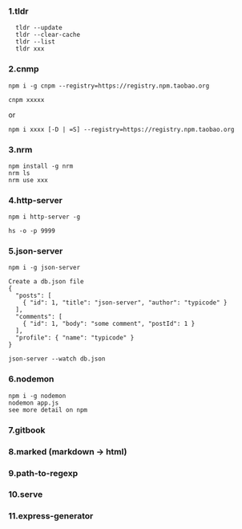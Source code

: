 ### 1.tldr
```
  tldr --update
  tldr --clear-cache
  tldr --list
  tldr xxx
```

### 2.cnmp

   ```
   npm i -g cnpm --registry=https://registry.npm.taobao.org

   cnpm xxxxx
   ```
   or
   ```
   npm i xxxx [-D | =S] --registry=https://registry.npm.taobao.org
   ```

### 3.nrm
  ```
  npm install -g nrm
  nrm ls
  nrm use xxx
  ```
### 4.http-server

   ```
   npm i http-server -g

   hs -o -p 9999
   ```

### 5.json-server

   ```
   npm i -g json-server

   Create a db.json file
   {
     "posts": [
       { "id": 1, "title": "json-server", "author": "typicode" }
     ],
     "comments": [
       { "id": 1, "body": "some comment", "postId": 1 }
     ],
     "profile": { "name": "typicode" }
   }

   json-server --watch db.json
   ```

### 6.nodemon

   ```
   npm i -g nodemon
   nodemon app.js
   see more detail on npm
   ```

### 7.gitbook

### 8.marked (markdown -> html)

### 9.path-to-regexp

### 10.serve

### 11.express-generator

